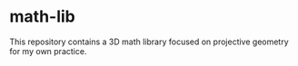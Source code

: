 # math-lib

This repository contains a 3D math library focused on projective geometry for my own practice.

